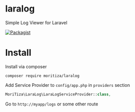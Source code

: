 # laralog
Simple Log Viewer for Laravel

[![Packagist](https://img.shields.io/packagist/v/moritiza/laralog.svg)](https://packagist.org/packages/moritiza/laralog)

# Install
Install via composer
```
composer require moritiza/laralog
```

Add Service Provider to `config/app.php` in `providers` section
```php
MoriTiza\LaraLog\LaraLogServiceProvider::class,
```

Go to `http://myapp/logs` or some other route
